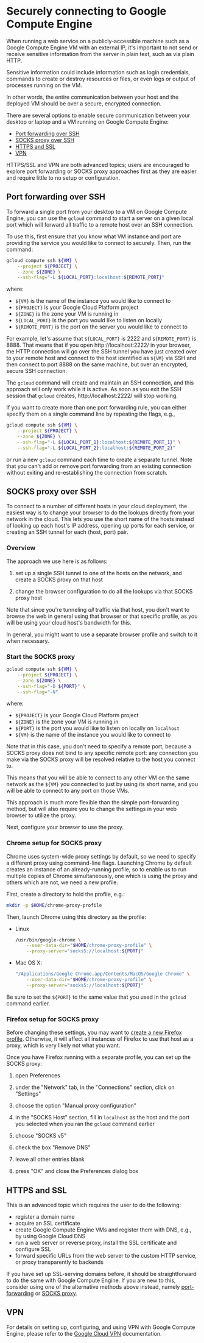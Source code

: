 # Securely connecting to Google Compute Engine

When running a web service on a publicly-accessible machine such as a Google
Compute Engine VM with an external IP, it's important to not send or receive sensitive
information from the server in plain text, such as via plain HTTP.

Sensitive information could include information such as login credentials,
commands to create or destroy resources or files, or even logs or output of
processes running on the VM.

In other words, the entire communication between your host and the deployed VM
should be over a secure, encrypted connection.

There are several options to enable secure communication between your desktop or
laptop and a VM running on Google Compute Engine:

* [Port forwarding over SSH](#port-forwarding-over-ssh)
* [SOCKS proxy over SSH](#socks-proxy-over-ssh)
* [HTTPS and SSL](#https-and-ssl)
* [VPN](#vpn)

HTTPS/SSL and VPN are both advanced topics; users are encouraged to explore port
forwarding or SOCKS proxy approaches first as they are easier and require little
to no setup or configuration.

## Port forwarding over SSH

To forward a single port from your desktop to a VM on Google Compute Engine, you
can use the `gcloud` command to start a server on a given local port which will
forward all traffic to a remote host over an SSH connection.

To use this, first ensure that you know what VM instance and port are providing
the service you would like to connect to securely. Then, run the command:

```bash
gcloud compute ssh ${VM} \
    --project ${PROJECT} \
    --zone ${ZONE} \
    --ssh-flag="-L ${LOCAL_PORT}:localhost:${REMOTE_PORT}"
```

where:

* `${VM}` is the name of the instance you would like to connect to
* `${PROJECT}` is your Google Cloud Platform project
* `${ZONE}` is the zone your VM is running in
* `${LOCAL_PORT}` is the port you would like to listen on locally
* `${REMOTE_PORT}` is the port on the server you would like to connect to

For example, let's assume that `${LOCAL_PORT}` is 2222 and `${REMOTE_PORT}` is
8888. That means that if you open http://localhost:2222/ in your browser, the
HTTP connection will go over the SSH tunnel you have just created over to your
remote host and connect to the host identified as `${VM}` via SSH and then
connect to port 8888 on the same machine, but over an encrypted, secure SSH
connection.

The `gcloud` command will create and maintain an SSH connection, and this
approach will only work while it is active. As soon as you exit the SSH session
that `gcloud` creates, http://localhost:2222/ will stop working.

If you want to create more than one port forwarding rule, you can either specify
them on a single command line by repeating the flags, e.g.,

```bash
gcloud compute ssh ${VM} \
    --project ${PROJECT} \
    --zone ${ZONE} \
    --ssh-flag="-L ${LOCAL_PORT_1}:localhost:${REMOTE_PORT_1}" \
    --ssh-flag="-L ${LOCAL_PORT_2}:localhost:${REMOTE_PORT_2}"
```

or run a new `gcloud` command each time to create a separate tunnel. Note that
you can't add or remove port forwarding from an existing connection without
exiting and re-establishing the connection from scratch.

## SOCKS proxy over SSH

To connect to a number of different hosts in your cloud deployment, the easiest
way is to change your browser to do the lookups directly from your network in
the cloud. This lets you use the short name of the hosts instead of looking up
each host's IP address, opening up ports for each service, or creating an SSH
tunnel for each (host, port) pair.

### Overview

The approach we use here is as follows:

1. set up a single SSH tunnel to one of the hosts on the network, and create a
   SOCKS proxy on that host

1. change the browser configuration to do all the lookups via that SOCKS proxy
   host

Note that since you're tunneling *all* traffic via that host, you don't want to
browse the web in general using that browser or that specific profile, as you
will be using your cloud host's bandwidth for this.

In general, you might want to use a separate browser profile and switch to it
when necessary.

### Start the SOCKS proxy

```bash
gcloud compute ssh ${VM} \
    --project ${PROJECT} \
    --zone ${ZONE} \
    --ssh-flag="-D ${PORT}" \
    --ssh-flag="-N"
```

where:

* `${PROJECT}` is your Google Cloud Platform project
* `${ZONE}` is the zone your VM is running in
* `${PORT}` is the port you would like to listen on locally on `localhost`
* `${VM}` is the name of the instance you would like to connect to

Note that in this case, you don't need to specify a remote port, because a SOCKS
proxy does not bind to any specific remote port: any connection you make via the
SOCKS proxy will be resolved relative to the host you connect to.

This means that you will be able to connect to any other VM on the same network
as the `${VM}` you connected to just by using its short name, and you will be
able to connect to any port on those VMs.

This approach is much more flexible than the simple port-forwarding method, but
will also require you to change the settings in your web browser to utilize the
proxy.

Next, configure your browser to use the proxy.

### Chrome setup for SOCKS proxy

Chrome uses system-wide proxy settings by default, so we need to specify a
different proxy using command-line flags. Launching Chrome by default creates an
instance of an already-running profile, so to enable us to run multiple copies
of Chrome simultaneously, one which is using the proxy and others which are not,
we need a new profile.

First, create a directory to hold the profile, e.g.:

```bash
mkdir -p $HOME/chrome-proxy-profile
```

Then, launch Chrome using this directory as the profile:

* Linux

  ```bash
  /usr/bin/google-chrome \
      --user-data-dir="$HOME/chrome-proxy-profile" \
      --proxy-server="socks5://localhost:${PORT}"
  ```

* Mac OS X:

  ```bash
  "/Applications/Google Chrome.app/Contents/MacOS/Google Chrome" \
      --user-data-dir="$HOME/chrome-proxy-profile" \
      --proxy-server="socks5://localhost:${PORT}"
  ```

Be sure to set the `${PORT}` to the same value that you used in the `gcloud`
command earlier.

### Firefox setup for SOCKS proxy

Before changing these settings, you may want to
[create a new Firefox profile](https://support.mozilla.org/en-US/kb/profile-manager-create-and-remove-firefox-profiles).
Otherwise, it will affect all instances of Firefox to use that host as a proxy,
which is very likely not what you want.

Once you have Firefox running with a separate profile, you can set up the SOCKS
proxy:

1. open Preferences

1. under the "Network" tab, in the "Connections" section, click on "Settings"

1. choose the option "Manual proxy configuration"

  1. in the "SOCKS Host" section, fill in `localhost` as the host and the port
     you selected when you ran the `gcloud` command earlier

  1. choose "SOCKS v5"

  1. check the box "Remove DNS"

  1. leave all other entries blank

1. press "OK" and close the Preferences dialog box

## HTTPS and SSL

This is an advanced topic which requires the user to do the following:

* register a domain name
* acquire an SSL certificate
* create Google Compute Engine VMs and register them with DNS, e.g., by using
  Google Cloud DNS
* run a web server or reverse proxy, install the SSL certificate and configure
  SSL
* forward specific URLs from the web server to the custom HTTP service, or proxy
  transparently to backends

If you have set up SSL-serving domains before, it should be straightforward to
do the same with Google Compute Engine. If you are new to this, consider using
one of the alternative methods above instead, namely
[port-forwarding](#port-forwarding-over-ssh) or
[SOCKS proxy](#socks-proxy-over-ssh).

## VPN

For details on setting up, configuring, and using VPN with Google Compute
Engine, please refer to the
[Google Cloud VPN](https://cloud.google.com/compute/docs/vpn) documentation.
